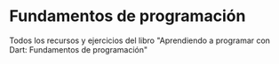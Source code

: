 # Fundamentos de programación
Todos los recursos y ejercicios del libro "Aprendiendo a programar con Dart: Fundamentos de programación"
